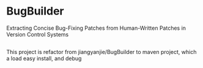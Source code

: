 # BugBuilder
Extracting Concise Bug-Fixing Patches from Human-Written Patches in Version Control Systems

## 
This project is refactor from jiangyanjie/BugBuilder to maven project, which a load easy install, and debug
